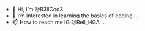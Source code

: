 - 👋 Hi, I’m @R3llCod3
- 👀 I’m interested in learning the basics of coding ...
- 📫 How to reach me IG @Rell_HGA ...

<!--- R3llCod3/R3llCod3 is a ✨ special ✨ repository because its `README.md` (this file) appears on your GitHub profile.
You can click the Preview link to take a look at your changes.
--->

